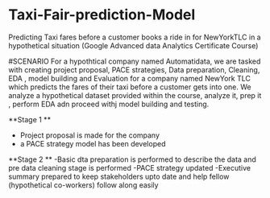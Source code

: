 # Taxi-Fair-prediction-Model
Predicting Taxi fares before a customer books a ride in for NewYorkTLC in a hypothetical situation
(Google Advanced data Analytics Certificate Course)

#SCENARIO
For a hypothtical company named Automatidata, we are tasked with creating project proposal, PACE strategies, Data preparation, Cleaning, EDA , model building and Evaluation for a company named NewYork TLC which predicts the fares of their taxi before a customer gets into one.
We analyze a hypothetical dataset provided within the course, analyze it, prep it , perform EDA adn proceed withj model building and testing.

**Stage 1 **
- Project proposal is made for the company
- a PACE strategy model has been developed

**Stage 2 **
-Basic dta preparation is performed to describe the data and pre data cleaning stage is performed
-PACE strategy updated
-Executive summary prepared to keep stakeholders upto date and help fellow (hypothetical co-workers) follow along easily
